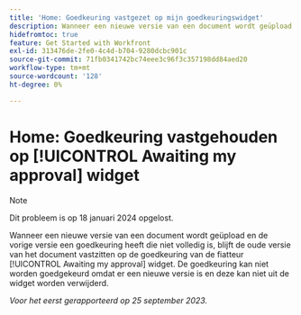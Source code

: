 ```yaml
---
title: 'Home: Goedkeuring vastgezet op mijn goedkeuringswidget'
description: Wanneer een nieuwe versie van een document wordt geüpload en de vorige versie een goedkeuring heeft die niet volledig is, blijft de oude versie van het document vastzitten op de wachtende goedkeuringswidget van de fiatteur. De goedkeuring kan niet worden goedgekeurd omdat er een nieuwe versie is en deze kan niet uit de widget worden verwijderd.
hidefromtoc: true
feature: Get Started with Workfront
exl-id: 313476de-2fe0-4c4d-b704-9280dcbc901c
source-git-commit: 71fb0341742bc74eee3c96f3c357198dd84aed20
workflow-type: tm+mt
source-wordcount: '128'
ht-degree: 0%

---
```


# Home: Goedkeuring vastgehouden op [!UICONTROL Awaiting my approval] widget

>[!NOTE]
>
>Dit probleem is op 18 januari 2024 opgelost.

<!--on WF and WFP TOCs-->

Wanneer een nieuwe versie van een document wordt geüpload en de vorige versie een goedkeuring heeft die niet volledig is, blijft de oude versie van het document vastzitten op de goedkeuring van de fiatteur [!UICONTROL Awaiting my approval] widget. De goedkeuring kan niet worden goedgekeurd omdat er een nieuwe versie is en deze kan niet uit de widget worden verwijderd.

_Voor het eerst gerapporteerd op 25 september 2023._
